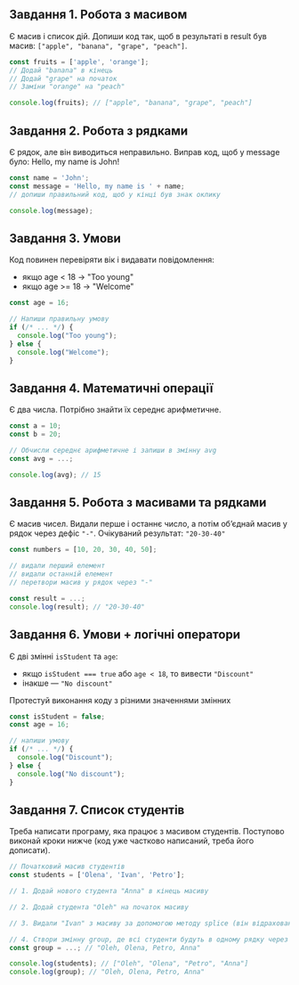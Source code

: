 ## Завдання 1. Робота з масивом

Є масив і список дій. Допиши код так, щоб в результаті в result був масив: `["apple", "banana", "grape", "peach"]`.

```javascript
const fruits = ['apple', 'orange'];
// Додай "banana" в кінець
// Додай "grape" на початок
// Заміни "orange" на "peach"

console.log(fruits); // ["apple", "banana", "grape", "peach"]
```

## Завдання 2. Робота з рядками

Є рядок, але він виводиться неправильно. Виправ код, щоб у message було:
Hello, my name is John!

```javascript
const name = 'John';
const message = 'Hello, my name is ' + name;
// допиши правильний код, щоб у кінці був знак оклику

console.log(message);
```

## Завдання 3. Умови

Код повинен перевіряти вік і видавати повідомлення:

- якщо age < 18 → "Too young"
- якщо age >= 18 → "Welcome"

```javascript
const age = 16;

// Напиши правильну умову
if (/* ... */) {
  console.log("Too young");
} else {
  console.log("Welcome");
}
```

## Завдання 4. Математичні операції

Є два числа. Потрібно знайти їх середнє арифметичне.

```javascript
const a = 10;
const b = 20;

// Обчисли середнє арифметичне і запиши в змінну avg
const avg = ...;

console.log(avg); // 15
```

## Завдання 5. Робота з масивами та рядками

Є масив чисел. Видали перше і останнє число, а потім об’єднай масив у рядок через дефіс `"-"`.
Очікуваний результат: `"20-30-40"`

```javascript
const numbers = [10, 20, 30, 40, 50];

// видали перший елемент
// видали останній елемент
// перетвори масив у рядок через "-"

const result = ...;
console.log(result); // "20-30-40"
```

## Завдання 6. Умови + логічні оператори

Є дві змінні `isStudent` та `age`:

- якщо `isStudent === true` або `age < 18`, то вивести `"Discount"`
- інакше — `"No discount"`

Протестуй виконання коду з різними значеннями змінних

```javascript
const isStudent = false;
const age = 16;

// напиши умову
if (/* ... */) {
  console.log("Discount");
} else {
  console.log("No discount");
}
```

## Завдання 7. Список студентів

Треба написати програму, яка працює з масивом студентів.
Поступово виконай кроки нижче (код уже частково написаний, треба його дописати).

```javascript
// Початковий масив студентів
const students = ['Olena', 'Ivan', 'Petro'];

// 1. Додай нового студента "Anna" в кінець масиву

// 2. Додай студента "Oleh" на початок масиву

// 3. Видали "Ivan" з масиву за допомогою методу splice (він відрахований)

// 4. Створи змінну group, де всі студенти будуть в одному рядку через кому
const group = ...; // "Oleh, Olena, Petro, Anna"

console.log(students); // ["Oleh", "Olena", "Petro", "Anna"]
console.log(group); // "Oleh, Olena, Petro, Anna"
```
